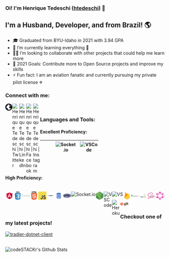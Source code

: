 ### Oi! I'm Henrique Tedeschi ([htedeschi][github]) 👋

## I'm a Husband, Developer, and from Brazil! 🌎
- 🎓 Graduated from BYU-Idaho in 2021 with 3.94 GPA
- 📖 I’m currently learning everything 🤣
- 🙋‍♂️ I’m looking to collaborate with other projects that could help me learn more
- 🥅 2021 Goals: Contribute more to Open Source projects and improve my skills
- ⚡ Fun fact: I am an aviation fanatic and currently pursuing my private pilot license ✈

### Connect with me:

[<img align="left" alt="henriquetedeschi.com" width="22px" src="https://raw.githubusercontent.com/iconic/open-iconic/master/svg/globe.svg" />][website]
[<img align="left" alt="Henrique Tedeschi | Twitter" width="22px" src="https://cdn.jsdelivr.net/npm/simple-icons@v3/icons/twitter.svg" />][twitter]
[<img align="left" alt="Henrique Tedeschi | LinkedIn" width="22px" src="https://cdn.jsdelivr.net/npm/simple-icons@v3/icons/linkedin.svg" />][linkedin]
[<img align="left" alt="Henrique Tedeschi | Facebook" width="22px" src="https://cdn.jsdelivr.net/npm/simple-icons@v3/icons/facebook.svg" />][facebook]
[<img align="left" alt="Henrique Tedeschi | Instagram" width="22px" src="https://cdn.jsdelivr.net/npm/simple-icons@v3/icons/instagram.svg" />][instagram]

<br />

### Languages and Tools:
#### Excellent Proficiency:

<table class="tg" style="undefined;table-layout: fixed; width: 184px">
<colgroup>
<col style="width: 50px">
<col style="width: 50px">
<col style="width: 50px">
<col style="width: 50px">
<col style="width: 50px">
<col style="width: 50px">
</colgroup>
<thead>
  <tr>
    <th class="tg-0lax"><img align="" alt="C#" width="50px" src="https://raw.githubusercontent.com/github/explore/80688e429a7d4ef2fca1e82350fe8e3517d3494d/topics/csharp/csharp.png" />
</th>
    <th class="tg-0lax"><img align="" alt="SQL" width="50px" src="https://raw.githubusercontent.com/github/explore/80688e429a7d4ef2fca1e82350fe8e3517d3494d/topics/sql/sql.png" />
</th>
    <th class="tg-0lax"><img align="" alt="Node.js" width="50px" src="https://raw.githubusercontent.com/github/explore/80688e429a7d4ef2fca1e82350fe8e3517d3494d/topics/nodejs/nodejs.png" />
</th>
    <th class="tg-0lax"><img align="" alt="Socket.io" height="50px" src="https://socket.io/css/images/logo.svg" />
</th>
    <th class="tg-0lax"><img align="" alt="VSCode" width="50px" src="https://user-images.githubusercontent.com/674621/71187801-14e60a80-2280-11ea-94c9-e56576f76baf.png" />
</th>
    <th class="tg-0lax"><img align="" alt="VS" height="50px" src="https://winaero.com/blog/wp-content/uploads/2019/02/visual-studio-2019-purple-icon2.png" />
</th>
  </tr>
</thead>
</table>


<br />
<br />

#### High Proficiency:

<br />

<img align="left" alt="Angular" width="26px" src="https://raw.githubusercontent.com/github/explore/80688e429a7d4ef2fca1e82350fe8e3517d3494d/topics/angular/angular.png" />
<img align="left" alt="CSS3" width="26px" src="https://raw.githubusercontent.com/github/explore/80688e429a7d4ef2fca1e82350fe8e3517d3494d/topics/css/css.png" />
<img align="left" alt="Express" width="26px" src="https://raw.githubusercontent.com/github/explore/80688e429a7d4ef2fca1e82350fe8e3517d3494d/topics/express/express.png" />
<img align="left" alt="HTML5" width="26px" src="https://raw.githubusercontent.com/github/explore/80688e429a7d4ef2fca1e82350fe8e3517d3494d/topics/html/html.png" />
<img align="left" alt="JavaScript" width="26px" src="https://raw.githubusercontent.com/github/explore/80688e429a7d4ef2fca1e82350fe8e3517d3494d/topics/javascript/javascript.png" />
<img align="left" alt="jQuery" width="26px" src="https://raw.githubusercontent.com/github/explore/80688e429a7d4ef2fca1e82350fe8e3517d3494d/topics/jquery/jquery.png" />
<img align="left" alt="SQL" width="26px" src="https://raw.githubusercontent.com/github/explore/80688e429a7d4ef2fca1e82350fe8e3517d3494d/topics/sql/sql.png" />
<img align="left" alt="PHP" width="26px" src="https://raw.githubusercontent.com/github/explore/80688e429a7d4ef2fca1e82350fe8e3517d3494d/topics/php/php.png" />
<img align="left" alt="Socket.io" height="26px" src="https://socket.io/css/images/logo.svg" />
<img align="left" alt="Node.js" width="26px" src="https://raw.githubusercontent.com/github/explore/80688e429a7d4ef2fca1e82350fe8e3517d3494d/topics/nodejs/nodejs.png" />
<img align="left" alt="VSCode" width="26px" src="https://user-images.githubusercontent.com/674621/71187801-14e60a80-2280-11ea-94c9-e56576f76baf.png" />
<img align="left" alt="VS" height="26px" src="https://winaero.com/blog/wp-content/uploads/2019/02/visual-studio-2019-purple-icon2.png" />
<img align="left" alt="Firebase" width="26px" src="https://raw.githubusercontent.com/github/explore/80688e429a7d4ef2fca1e82350fe8e3517d3494d/topics/firebase/firebase.png" />
<img align="left" alt="MongoDB" width="26px" src="https://raw.githubusercontent.com/github/explore/80688e429a7d4ef2fca1e82350fe8e3517d3494d/topics/mongodb/mongodb.png" />
<img align="left" alt="MySQL" width="26px" src="https://raw.githubusercontent.com/github/explore/80688e429a7d4ef2fca1e82350fe8e3517d3494d/topics/mysql/mysql.png" />
<img align="left" alt="Sass" width="26px" src="https://raw.githubusercontent.com/github/explore/80688e429a7d4ef2fca1e82350fe8e3517d3494d/topics/sass/sass.png" />
<img align="left" alt="GraphQL" width="26px" src="https://raw.githubusercontent.com/github/explore/80688e429a7d4ef2fca1e82350fe8e3517d3494d/topics/graphql/graphql.png" />
<img align="left" alt="Heroku" width="26px" src="https://www.logolynx.com/images/logolynx/eb/ebaa693ae4360bf919ad005ac749064e.png" />
<img align="left" alt="Git" width="26px" src="https://raw.githubusercontent.com/github/explore/80688e429a7d4ef2fca1e82350fe8e3517d3494d/topics/git/git.png" />

<hr />
<br />

### Checkout one of my latest projects!
[![tradier-dotnet-client](https://github-readme-stats.vercel.app/api/pin/?username=vitali-karmanov&repo=tradier-dotnet-client&theme=dark)](https://github.com/vitali-karmanov/tradier-dotnet-client)

<br />

<img align="left" alt="codeSTACKr's Github Stats" src="https://github-readme-stats.vercel.app/api?username=htedeschi&show_icons=true&hide_border=true" />


[website]: https://henriquetedeschi.com
[github]: https://github.com/htedeschi
[twitter]: https://twitter.com/tedeschioficial
[instagram]: https://www.instagram.com/tedeschi.henrique
[linkedin]: https://www.linkedin.com/in/henrique-tedeschi
[facebook]: https://www.facebook.com/henrique.tedeschi
